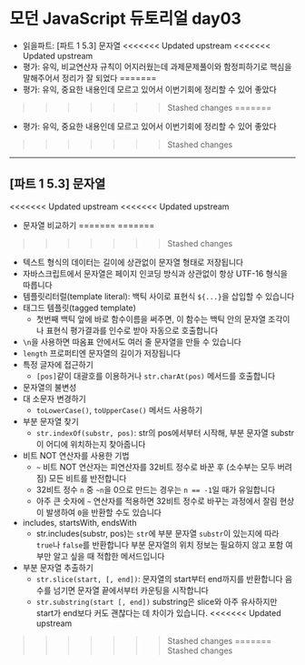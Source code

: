 # 모던 JavaScript 듀토리얼 day03

- 읽을파트: [파트 1 5.3] 문자열
<<<<<<< Updated upstream
<<<<<<< Updated upstream
- 평가: 유익, 비교연산자 규칙이 어지러웠는데 과제문제풀이와 함정피하기로 핵심을 말해주어서 정리가 잘 되었다
=======
- 평가: 유익, 중요한 내용인데 모르고 있어서 이번기회에 정리할 수 있어 좋았다
>>>>>>> Stashed changes
=======
- 평가: 유익, 중요한 내용인데 모르고 있어서 이번기회에 정리할 수 있어 좋았다
>>>>>>> Stashed changes

---

## [파트 1 5.3] 문자열

<<<<<<< Updated upstream
<<<<<<< Updated upstream
- 문자열 비교하기
=======
=======
>>>>>>> Stashed changes
- 텍스트 형식의 데이터는 길이에 상관없이 문자열 형태로 저장됩니다
- 자바스크립트에서 문자열은 페이지 인코딩 방식과 상관없이 항상 UTF-16 형식을 따릅니다
- 템플릿리터럴(template literal): 백틱 사이로 표현식 `${...}`을 삽입할 수 있습니다
- 태그드 템플릿(tagged template)
  - 첫번째 백틱 앞에 바로 함수이름을 써주면, 이 함수는 백틱 안의 문자열 조각이나 표현식 평가결과를 인수로 받아 자동으로 호출합니다
- `\n`을 사용하면 따옴표 안에서도 여러 줄 문자열을 만들 수 있습니다
- `length` 프로퍼티엔 문자열의 길이가 저장됩니다
- 특정 글자에 접근하기
  - `[pos]`같이 대괄호를 이용하거나 `str.charAt(pos)` 메서드를 호출합니다
- 문자열의 불변성
- 대 소문자 변경하기
  - `toLowerCase()`, `toUpperCase()` 메서드 사용하기
- 부분 문자열 찾기
  - `str.indexOf(substr, pos)`: str의 pos에서부터 시작해, 부분 문자열 substr이 어디에 위치하는지 찾아줍니다
- 비트 NOT 연산자를 사용한 기법
  - `~` 비트 NOT 연산자는 피연산자를 32비트 정수로 바꾼 후 (소수부는 모두 버려짐) 모든 비트를 반전합니다
  - 32비트 정수 `n` 중 `~n`을 0으로 만드는 경우는 `n == -1`일 때가 유일합니다
  - 아주 큰 숫자에 `~` 연산자를 적용하면 32비트 정수로 바꾸는 과정에서 잘림 현상이 발생하여 `0`을 반환할 수도 있습니다
- includes, startsWith, endsWith
  - str.includes(substr, pos)는 `str`에 부분 문자열 `substr`이 있는지에 따라 `true`나 `false`를 반환합니다
    부분 문자열의 위치 정보는 필요하지 않고 포함 여부만 알고 싶을 때 적합한 메서드입니다
- 부분 문자열 추출하기
  - `str.slice(start, [, end])`: 문자열의 start부터 end까지를 반환합니다
    음수를 넘기면 문자열 끝에서부터 카운팅을 시작합니다
  - `str.substring(start [, end])`
    substring은 slice와 아주 유사하지만 start가 end보다 커도 괜찮다는 데 차이가 있습니다.
<<<<<<< Updated upstream
>>>>>>> Stashed changes
=======
>>>>>>> Stashed changes

